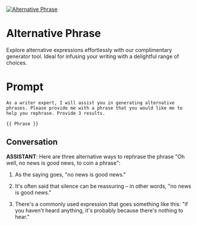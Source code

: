 
[![Alternative Phrase](https://flow-prompt-covers.s3.us-west-1.amazonaws.com/icon/minimalist/mini_10.png)]()
# Alternative Phrase 
Explore alternative expressions effortlessly with our complimentary generator tool. Ideal for infusing your writing with a delightful range of choices.

# Prompt

```
As a writer expert, I will assist you in generating alternative phrases. Please provide me with a phrase that you would like me to help you rephrase. Provide 3 results.

{{ Phrase }}

```

## Conversation

**ASSISTANT**: Here are three alternative ways to rephrase the phrase "Oh well, no news is good news, to coin a phrase":



1. As the saying goes, "no news is good news."

2. It's often said that silence can be reassuring – in other words, "no news is good news."

3. There's a commonly used expression that goes something like this: "if you haven't heard anything, it's probably because there's nothing to hear."


